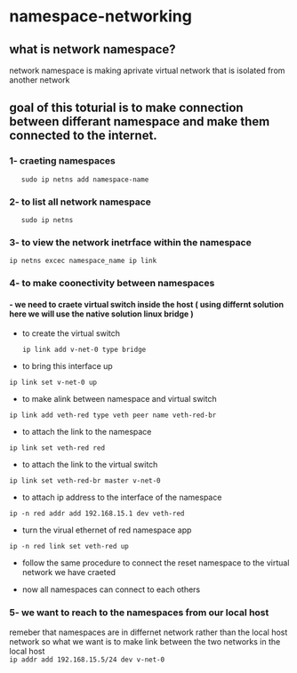 # namespace-networking
## what is network namespace?
network namespace is making aprivate virtual network that is isolated from another network 
## goal of this toturial is to make connection between differant namespace and make them connected to the internet.
### 1- craeting namespaces <br />
       sudo ip netns add namespace-name

### 2- to list all network namespace  <br />
       sudo ip netns

### 3- to view the network inetrface within the namespace  <br />
 `ip netns excec namespace_name ip link `

### 4- to make coonectivity between namespaces
#### - we need to craete virtual switch inside the host ( using differnt solution here we will use the native solution linux bridge )
-  to create the virtual switch  <br />

     `ip link add v-net-0 type bridge`  <br />

-   to bring this interface up   <br />

`ip link set v-net-0 up` <br />

-  to make alink between namespace and virtual switch <br />

`ip link add veth-red type veth peer name veth-red-br`    <br />

-  to attach the link to the namespace <br />

 `ip link set veth-red red`  <br />
 
-  to attach the link to the virtual switch <br />

`ip link set veth-red-br master v-net-0`  <br />

-  to attach ip address to the interface of the namespace <br />

`ip -n red addr add 192.168.15.1 dev veth-red` <br />

-  turn the virual ethernet of red namespace app <br />

`ip -n red link set veth-red up`  <br />

-  follow the same procedure to connect the reset namespace to the virtual network we have craeted   <br />

-  now all namespaces can connect to each others  <br />


  ### 5- we want to reach to the namespaces from our local host  <br />
remeber that namespaces are in differnet network rather than the local host network so what we want is to make link between the two networks
in the local host <br />
`ip addr add 192.168.15.5/24 dev v-net-0` <br />
     
